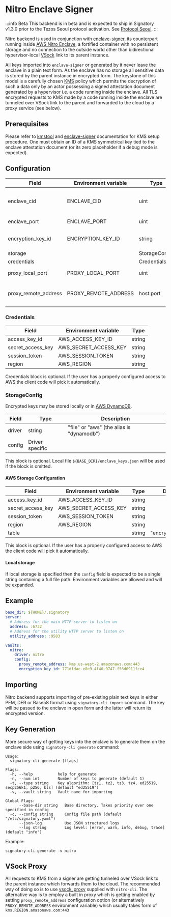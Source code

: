 # Nitro Enclave Signer

:::info Beta
This backend is in beta and is expected to ship in Signatory v1.3.0 prior to the Tezos Seoul protocol activation. See [Protocol Seoul](https://octez.tezos.com/docs/protocols/023_seoul.html).
:::


Nitro backend is used in conjunction with [enclave-signer](https://github.com/ecadlabs/enclave-signer), its counterpart running inside [AWS Nitro Enclave](https://aws.amazon.com/ec2/nitro/nitro-enclaves/), a fortified container with no persistent storage and no connection to the outside world other than bidirectional hypervisor-local [VSock](https://man7.org/linux/man-pages/man7/vsock.7.html) link to its parent instance.

All keys imported into `enclave-signer` or generated by it never leave the enclave in a plain text form. As the enclave has no storage all sensitive data is stored by the parent instance in encrypted form. The keystone of this model is a carefully chosen [KMS](https://aws.amazon.com/kms/) policy which permits the decryption of such a data only by an actor possessing a signed attestation document generated by a hypervisor i.e. a code running inside the enclave. All TLS encrypted requests to KMS made by a code running inside the enclave are tunneled over VSock link to the parent and forwarded to the cloud by a proxy service (see below).

## Prerequisites

Please refer to [kmstool](https://github.com/aws/aws-nitro-enclaves-sdk-c/blob/main/docs/kmstool.md#set-up-kms) and [enclave-signer](https://github.com/ecadlabs/enclave-signer) documentation for KMS setup procedure. One must obtain an ID of a KMS symmetrical key tied to the enclave attestation document (or its zero placeholder if a debug mode is expected).

## Configuration

| Field                | Environment variable | Type          | Default | Required | Description                                                  |
| -------------------- | -------------------- | ------------- | ------- | -------- | ------------------------------------------------------------ |
| enclave_cid          | ENCLAVE_CID          | uint          |         | ✅        | Context ID of an enclave running `enclave-signer`. **It's changing on every restart of an enclave ** |
| enclave_port         | ENCLAVE_PORT         | uint          | 2000    |          | Listening VSock port of `enclave-signer`                     |
| encryption_key_id    | ENCRYPTION_KEY_ID    | string        |         | ✅        | KMS key ARN or ID used by enclave to decrypt private keys    |
| storage              |                      | StorageConfig |         |          | Key storage configuration                                    |
| credentials          |                      | Credentials   |         |          | KMS credentials                                              |
| proxy_local_port     | PROXY_LOCAL_PORT     | uint          | 8000    |          | Local VSock port for the built in VSock proxy                |
| proxy_remote_address | PROXY_REMOTE_ADDRESS | host:port     |         |          | Setting this option enables the built in VSock proxy (see below). Usually it looks like `kms.REGION.amazonaws.com:443` |

### Credentials

| Field             | Environment variable  | Type   |
| ----------------- | --------------------- | ------ |
| access_key_id     | AWS_ACCESS_KEY_ID     | string |
| secret_access_key | AWS_SECRET_ACCESS_KEY | string |
| session_token     | AWS_SESSION_TOKEN     | string |
| region            | AWS_REGION            | string |

Credentials block is optional. If the user has a properly configured access to AWS the client code will pick it automatically.

### StorageConfig

Encrypted keys may be stored locally or in [AWS DynamoDB](https://aws.amazon.com/dynamodb/).

| Field  | Type            | Description                               |
| ------ | --------------- | ----------------------------------------- |
| driver | string          | "file" or "aws" (the alias is "dynamodb") |
| config | Driver specific |                                           |

This block is optional. Local file `${BASE_DIR}/enclave_keys.json` will be used if the block is omitted.

#### AWS Storage Configuration

| Field             | Environment variable  | Type   | Default          |
| ----------------- | --------------------- | ------ | ---------------- |
| access_key_id     | AWS_ACCESS_KEY_ID     | string |                  |
| secret_access_key | AWS_SECRET_ACCESS_KEY | string |                  |
| session_token     | AWS_SESSION_TOKEN     | string |                  |
| region            | AWS_REGION            | string |                  |
| table             |                       | string | "encrypted_keys" |

This block is optional. If the user has a properly configured access to AWS the client code will pick it automatically.

#### Local storage

If local storage is specified then the `config` field is expected to be a single string containing a full file path. Environment variables are allowed and will be expanded.

## Example

```yaml
base_dir: ${HOME}/.signatory
server:
  # Address for the main HTTP server to listen on
  address: :6732
  # Address for the utility HTTP server to listen on
  utility_address: :9583

vaults:
  nitro:
    driver: nitro
    config:
      proxy_remote_address: kms.us-west-2.amazonaws.com:443
      encryption_key_id: 771dfdac-e8e9-4f40-9747-f56d0911fce4
```

## Importing

Nitro backend supports importing of pre-existing plain text keys in either PEM, DER or Base58 format using  `signatory-cli import` command. The key will be passed to the enclave in open form and the latter will return its encrypted version.

## Key Generation

More secure way of getting keys into the enclave is to generate them on the enclave side using `signatory-cli generate` command:

```
Usage:
  signatory-cli generate [flags]

Flags:
  -h, --help           help for generate
  -n, --num int        Number of keys to generate (default 1)
  -t, --type string    Key algorithm: [tz1, tz2, tz3, tz4, ed25519, secp256k1, p256, bls] (default "ed25519")
  -v, --vault string   Vault name for importing

Global Flags:
      --base-dir string   Base directory. Takes priority over one specified in config
  -c, --config string     Config file path (default "/etc/signatory.yaml")
      --json-log          Use JSON structured logs
      --log string        Log level: [error, warn, info, debug, trace] (default "info")
```

Example:

```
signatory-cli generate -v nitro
```

## VSock Proxy

All requests to KMS from a signer are getting  tunneled over VSock link to the parent instance which forwards them to the cloud. The recommended way of doing so is to use [vsock_proxy](https://github.com/aws/aws-nitro-enclaves-cli/tree/main/vsock_proxy) supplied with `nitro-cli`. The alternative way is to employ a built in proxy which is getting enabled by setting `proxy_remote_address` configuration option (or alternatively `PROXY_REMOTE_ADDRESS` environment variable) which usually takes form of `kms.REGION.amazonaws.com:443`